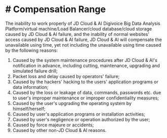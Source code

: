 # # Compensation Range
The inability to work properly of JD Cloud & AI Digivoice Big Data Analysis Platform/virtual machine/Load Balancer/cloud database/cloud storage caused by JD Cloud & AI failure, and the inability of normal websites' access caused by JD Cloud & AI failure, JD Cloud & AI will compensate the unavailable using time, yet not including the unavailable using time caused by the following reasons:

1. Caused by the system maintenance procedures after JD Cloud & AI's notification in advance, including cutting, maintenance, upgrading and simulated failure drill;
2. Packet loss and delay caused by operators' failure;
3. Caused by the hackers' hacking to the users' application programs or data information;
4. Caused by the loss or leakage of data, commands, passwords etc. due to user's improper maintenance or improper confidentiality measures;
5. Caused by the user's upgrading the operating system by himself/herself;
6. Caused by user's application programs or installation activities;
7. Caused by user's negligence or operation authorized by the user;
8. Caused by force majeure or accidents;
9. Caused by other non-JD Cloud & AI reasons.
